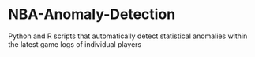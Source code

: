 # NBA-Anomaly-Detection
Python and R scripts that automatically detect statistical anomalies within the latest game logs of individual players 
